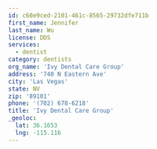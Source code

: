 ```yaml
---
id: c60e9ced-2101-461c-8565-29732dfe711b
first_name: Jennifer
last_name: Wu
license: DDS
services:
  - dentist
category: dentists
org_name: 'Ivy Dental Care Group'
address: '740 N Eastern Ave'
city: 'Las Vegas'
state: NV
zip: '89101'
phone: '(702) 678-6218'
title: 'Ivy Dental Care Group'
_geoloc:
  lat: 36.1653
  lng: -115.116
---
```

